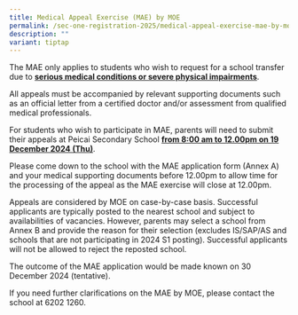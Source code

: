 ```yaml
---
title: Medical Appeal Exercise (MAE) by MOE
permalink: /sec-one-registration-2025/medical-appeal-exercise-mae-by-moe/
description: ""
variant: tiptap
---
```

<p>The MAE only applies to students who wish to request for a school transfer
due to&nbsp;<strong><u>serious medical conditions or severe physical impairments</u></strong>.</p>
<p>All appeals must be accompanied by relevant supporting documents such
as an official letter from a certified doctor and/or assessment from qualified
medical professionals.</p>
<p>For students who wish to participate in MAE, parents will need to submit
their appeals at Peicai Secondary School <strong><u>from 8:00 am to 12.00pm on 19 December 2024 (Thu)</u></strong>.</p>
<p>Please come down to the school with the MAE application form (Annex A)
and your medical supporting documents before 12.00pm to allow time for
the processing of the appeal as the MAE exercise will close at 12.00pm.</p>
<p>Appeals are considered by MOE on case-by-case basis. Successful applicants
are typically posted to the nearest school and subject to availabilities
of vacancies. However, parents may select a school from Annex B and provide
the reason for their selection (excludes IS/SAP/AS and schools that are
not participating in 2024 S1 posting). Successful applicants will not be
allowed to reject the reposted school.&nbsp;&nbsp;&nbsp;&nbsp;&nbsp;&nbsp;&nbsp;&nbsp;&nbsp;&nbsp;&nbsp;&nbsp;&nbsp;&nbsp;&nbsp;
&nbsp;</p>
<p>The outcome of the MAE application would be made known on 30 December
2024 (tentative).</p>
<p>If you need further clarifications on the MAE by MOE, please contact the
school at 6202 1260.</p>
<p></p>